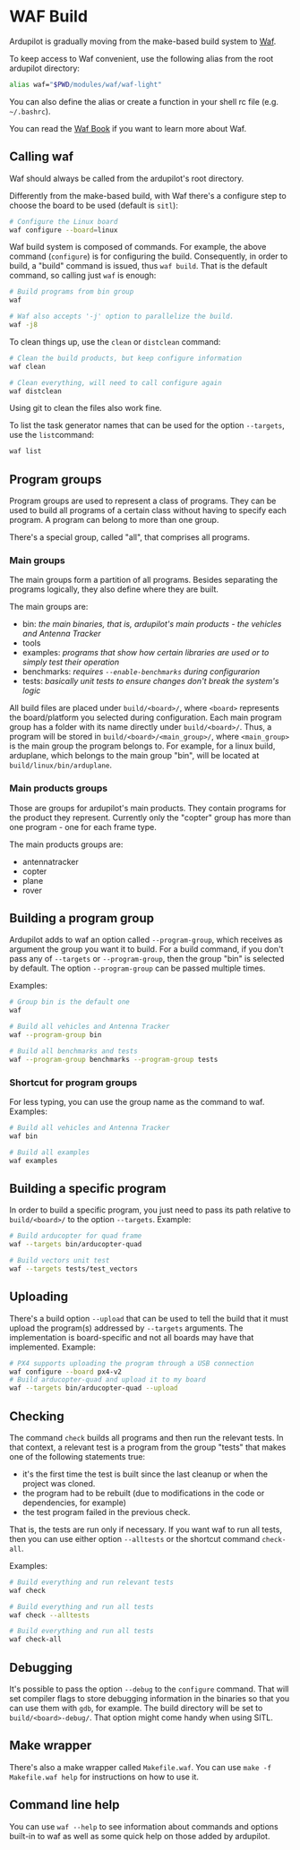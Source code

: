 # WAF Build #

Ardupilot is gradually moving from the make-based build system to
[Waf](https://waf.io/).

To keep access to Waf convenient, use the following alias from the
root ardupilot directory:

```bash
alias waf="$PWD/modules/waf/waf-light"
```

You can also define the alias or create a function in your shell rc file (e.g.
`~/.bashrc`).

You can read the [Waf Book](https://waf.io/book/) if you want to learn more
about Waf.

## Calling waf ##

Waf should always be called from the ardupilot's root directory.

Differently from the make-based build, with Waf there's a configure step
to choose the board to be used (default is `sitl`):

```bash
# Configure the Linux board
waf configure --board=linux
```

Waf build system is composed of commands. For example, the above command
(`configure`) is for configuring the build. Consequently, in order to build, a
"build" command is issued, thus `waf build`. That is the default command, so
calling just `waf` is enough:

```bash
# Build programs from bin group
waf

# Waf also accepts '-j' option to parallelize the build.
waf -j8
```

To clean things up, use the `clean` or `distclean` command:

```bash
# Clean the build products, but keep configure information
waf clean

# Clean everything, will need to call configure again
waf distclean
```

Using git to clean the files also work fine.

To list the task generator names that can be used for the option `--targets`,
use the `list`command:

```bash
waf list
```

## Program groups ##

Program groups are used to represent a class of programs. They can be used to
build all programs of a certain class without having to specify each program. A
program can belong to more than one group.

There's a special group, called "all", that comprises all programs.

### Main groups ###

The main groups form a partition of all programs. Besides separating the
programs logically, they also define where they are built.

The main groups are:

 - bin: *the main binaries, that is, ardupilot's main products - the vehicles and
   Antenna Tracker*
 - tools
 - examples: *programs that show how certain libraries are used or to simply
   test their operation*
 - benchmarks: *requires `--enable-benchmarks` during configurarion*
 - tests: *basically unit tests to ensure changes don't break the system's
   logic*

All build files are placed under `build/<board>/`, where `<board>` represents
the board/platform you selected during configuration. Each main program group
has a folder with its name directly under `build/<board>/`. Thus, a program
will be stored in `build/<board>/<main_group>/`, where `<main_group>` is the
main group the program belongs to. For example, for a linux build, arduplane,
which belongs to the main group "bin", will be located at
`build/linux/bin/arduplane`.

### Main products groups ###

Those are groups for ardupilot's main products. They contain programs for the
product they represent. Currently only the "copter" group has more than one
program - one for each frame type.

The main products groups are:

 - antennatracker
 - copter
 - plane
 - rover

## Building a program group ##

Ardupilot adds to waf an option called `--program-group`, which receives as
argument the group you want it to build. For a build command, if you don't pass
any of `--targets` or `--program-group`, then the group "bin" is selected by
default. The option `--program-group` can be passed multiple times.

Examples:

```bash
# Group bin is the default one
waf

# Build all vehicles and Antenna Tracker
waf --program-group bin

# Build all benchmarks and tests
waf --program-group benchmarks --program-group tests
```
### Shortcut for program groups ###

For less typing, you can use the group name as the command to waf. Examples:

```bash
# Build all vehicles and Antenna Tracker
waf bin

# Build all examples
waf examples
```

## Building a specific program ##

In order to build a specific program, you just need to pass its path relative
to `build/<board>/` to the option `--targets`. Example:

```bash
# Build arducopter for quad frame
waf --targets bin/arducopter-quad

# Build vectors unit test
waf --targets tests/test_vectors
```

## Uploading ##

There's a build option `--upload` that can be used to tell the build that it
must upload the program(s) addressed by `--targets` arguments. The
implementation is board-specific and not all boards may have that implemented.
Example:

```bash
# PX4 supports uploading the program through a USB connection
waf configure --board px4-v2
# Build arducopter-quad and upload it to my board
waf --targets bin/arducopter-quad --upload
```

## Checking ##

The command `check` builds all programs and then run the relevant tests. In
that context, a relevant test is a program from the group "tests" that makes
one of the following statements true:

 - it's the first time the test is built since the last cleanup or when the
   project was cloned.
 - the program had to be rebuilt (due to modifications in the code or
   dependencies, for example)
 - the test program failed in the previous check.

That is, the tests are run only if necessary. If you want waf to run all tests,
then you can use either option `--alltests` or the shortcut command
`check-all`.

Examples:

```bash
# Build everything and run relevant tests
waf check

# Build everything and run all tests
waf check --alltests

# Build everything and run all tests
waf check-all
```

## Debugging ##

It's possible to pass the option `--debug` to the `configure` command. That
will set compiler flags to store debugging information in the binaries so that
you can use them with `gdb`, for example. The build directory will be set to
`build/<board>-debug/`. That option might come handy when using SITL.

## Make wrapper ##

There's also a make wrapper called `Makefile.waf`. You can use
`make -f Makefile.waf help` for instructions on how to use it.

## Command line help ##

You can use `waf --help` to see information about commands and options built-in
to waf as well as some quick help on those added by ardupilot.

